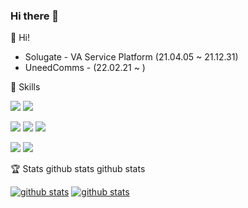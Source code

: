 ### Hi there 👋 
 
<!--   
**jaeyeun95/jaeyeun95** is a ✨ _special_ ✨ repository because its `README.md` (this file) appears on your GitHub profile  
 
Here are some ideas to get you started:       

- 🔭 I’m currently working on ...  
- 🌱 I’m currently learning ...
- 👯 I’m looking to collaborate on ...
- 🤔 I’m looking for help with ... 
- 💬 Ask me about ...
- 📫 How to reach me: ...
- 😄 Pronouns: ...
- ⚡ Fun fact: ... 
-->
 
👋  Hi!

* Solugate - VA Service Platform (21.04.05 ~ 21.12.31) <!-- virtual agent -->
* UneedComms -  (22.02.21 ~ ) 
  

💪 Skills
<p>
  <img src="https://img.shields.io/badge/JavaScript-F7DF1E?style=flat-square&logo=JavaScript&logoColor=black"/>
  <img src="https://img.shields.io/badge/Java-007396?style=flat-square&logo=Java&logoColor=white"/>
</p>
<p>
  <img src="https://img.shields.io/badge/Vue.js-4FC08D?style=flat-square&logo=Vue.js&logoColor=white"/>
  <img src="https://img.shields.io/badge/Spring-6DB33F?style=flat-square&logo=Spring&logoColor=fff"/>
  <img src="https://img.shields.io/badge/SpringBoot-6DB33F?style=flat-square&logo=Spring&logoColor=fff"/>
</p>
<p>
  <img src="https://img.shields.io/badge/Gitlab-FCA121?style=flat-square&logo=Gitlab&logoColor=fff"/>
  <img src="https://img.shields.io/badge/Github-181717?style=flat-square&logo=Github&logoColor=fff"/>
</p>

    



🏆 Stats
github stats github stats

[![github stats](https://github-readme-stats.vercel.app/api?username=jaeyeun95&count_private=true&show_icons=true&hide_border=true&bg_color=00000000&title_color=ff9999&icon_color=ffe062&text_color=bebebe)](https://github.com/jaeyeun95)
[![github stats](https://github-readme-stats.vercel.app/api/top-langs?username=jaeyeun95&count_private=true&show_icons=true&hide_border=true&bg_color=00000000&title_color=ff9999&icon_color=ffe062&text_color=bebebe)](https://github.com/jaeyeun95)

